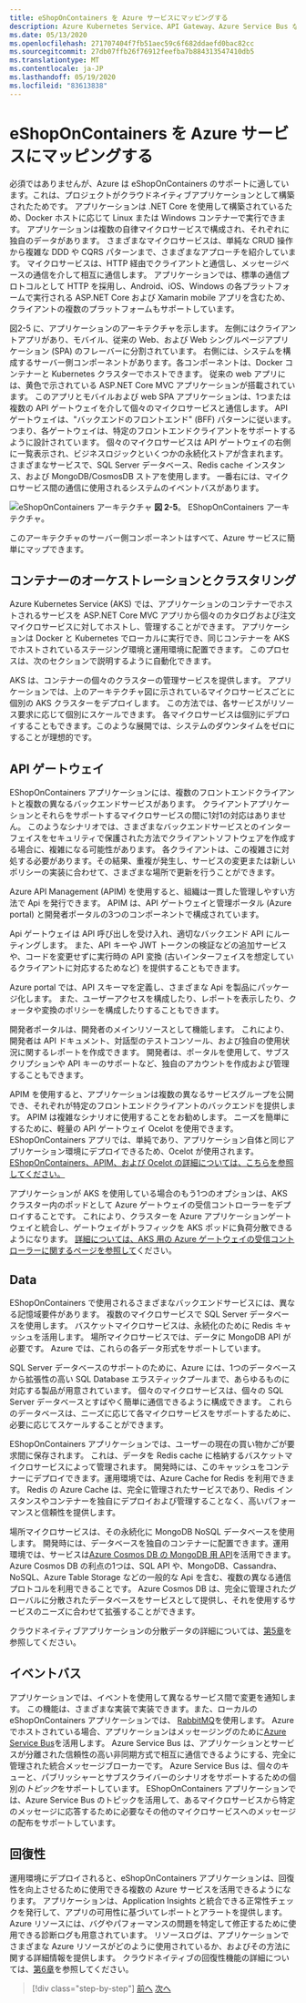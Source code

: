 ```yaml
---
title: eShopOnContainers を Azure サービスにマッピングする
description: Azure Kubernetes Service、API Gateway、Azure Service Bus などの Azure サービスへの eShopOnContainers のマッピング。
ms.date: 05/13/2020
ms.openlocfilehash: 271707404f7fb51aec59c6f682ddaefd0bac82cc
ms.sourcegitcommit: 27db07ffb26f76912feefba7b884313547410db5
ms.translationtype: MT
ms.contentlocale: ja-JP
ms.lasthandoff: 05/19/2020
ms.locfileid: "83613838"
---
```

# <a name="mapping-eshoponcontainers-to-azure-services"></a>eShopOnContainers を Azure サービスにマッピングする

必須ではありませんが、Azure は eShopOnContainers のサポートに適しています。これは、プロジェクトがクラウドネイティブアプリケーションとして構築されたためです。 アプリケーションは .NET Core を使用して構築されているため、Docker ホストに応じて Linux または Windows コンテナーで実行できます。 アプリケーションは複数の自律マイクロサービスで構成され、それぞれに独自のデータがあります。 さまざまなマイクロサービスは、単純な CRUD 操作から複雑な DDD や CQRS パターンまで、さまざまなアプローチを紹介しています。 マイクロサービスは、HTTP 経由でクライアントと通信し、メッセージベースの通信を介して相互に通信します。 アプリケーションでは、標準の通信プロトコルとして HTTP を採用し、Android、iOS、Windows の各プラットフォームで実行される ASP.NET Core および Xamarin mobile アプリを含むため、クライアントの複数のプラットフォームもサポートしています。

図2-5 に、アプリケーションのアーキテクチャを示します。 左側にはクライアントアプリがあり、モバイル、従来の Web、および Web シングルページアプリケーション (SPA) のフレーバーに分割されています。 右側には、システムを構成するサーバー側コンポーネントがあります。各コンポーネントは、Docker コンテナーと Kubernetes クラスターでホストできます。 従来の web アプリには、黄色で示されている ASP.NET Core MVC アプリケーションが搭載されています。 このアプリとモバイルおよび web SPA アプリケーションは、1つまたは複数の API ゲートウェイを介して個々のマイクロサービスと通信します。 API ゲートウェイは、"バックエンドのフロントエンド" (BFF) パターンに従います。つまり、各ゲートウェイは、特定のフロントエンドクライアントをサポートするように設計されています。 個々のマイクロサービスは API ゲートウェイの右側に一覧表示され、ビジネスロジックといくつかの永続化ストアが含まれます。 さまざまなサービスで、SQL Server データベース、Redis cache インスタンス、および MongoDB/CosmosDB ストアを使用します。 一番右には、マイクロサービス間の通信に使用されるシステムのイベントバスがあります。

![eShopOnContainers アーキテクチャ ](./media/eshoponcontainers-architecture.png)
 **図 2-5**。 EShopOnContainers アーキテクチャ。

このアーキテクチャのサーバー側コンポーネントはすべて、Azure サービスに簡単にマップできます。

## <a name="container-orchestration-and-clustering"></a>コンテナーのオーケストレーションとクラスタリング

Azure Kubernetes Service (AKS) では、アプリケーションのコンテナーでホストされるサービスを ASP.NET Core MVC アプリから個々のカタログおよび注文マイクロサービスに対してホストし、管理することができます。 アプリケーションは Docker と Kubernetes でローカルに実行でき、同じコンテナーを AKS でホストされているステージング環境と運用環境に配置できます。 このプロセスは、次のセクションで説明するように自動化できます。

AKS は、コンテナーの個々のクラスターの管理サービスを提供します。 アプリケーションでは、上のアーキテクチャ図に示されているマイクロサービスごとに個別の AKS クラスターをデプロイします。 この方法では、各サービスがリソース要求に応じて個別にスケールできます。 各マイクロサービスは個別にデプロイすることもできます。このような展開では、システムのダウンタイムをゼロにすることが理想的です。

## <a name="api-gateway"></a>API ゲートウェイ

EShopOnContainers アプリケーションには、複数のフロントエンドクライアントと複数の異なるバックエンドサービスがあります。 クライアントアプリケーションとそれらをサポートするマイクロサービスの間に1対1の対応はありません。 このようなシナリオでは、さまざまなバックエンドサービスとのインターフェイスをセキュリティで保護された方法でクライアントソフトウェアを作成する場合に、複雑になる可能性があります。 各クライアントは、この複雑さに対処する必要があります。その結果、重複が発生し、サービスの変更または新しいポリシーの実装に合わせて、さまざまな場所で更新を行うことができます。

Azure API Management (APIM) を使用すると、組織は一貫した管理しやすい方法で Api を発行できます。 APIM は、API ゲートウェイと管理ポータル (Azure portal) と開発者ポータルの3つのコンポーネントで構成されています。

Api ゲートウェイは API 呼び出しを受け入れ、適切なバックエンド API にルーティングします。 また、API キーや JWT トークンの検証などの追加サービスや、コードを変更せずに実行時の API 変換 (古いインターフェイスを想定しているクライアントに対応するためなど) を提供することもできます。

Azure portal では、API スキーマを定義し、さまざまな Api を製品にパッケージ化します。 また、ユーザーアクセスを構成したり、レポートを表示したり、クォータや変換のポリシーを構成したりすることもできます。

開発者ポータルは、開発者のメインリソースとして機能します。 これにより、開発者は API ドキュメント、対話型のテストコンソール、および独自の使用状況に関するレポートを作成できます。 開発者は、ポータルを使用して、サブスクリプションや API キーのサポートなど、独自のアカウントを作成および管理することもできます。

APIM を使用すると、アプリケーションは複数の異なるサービスグループを公開でき、それぞれが特定のフロントエンドクライアントのバックエンドを提供します。 APIM は複雑なシナリオに使用することをお勧めします。 ニーズを簡単にするために、軽量の API ゲートウェイ Ocelot を使用できます。 EShopOnContainers アプリでは、単純であり、アプリケーション自体と同じアプリケーション環境にデプロイできるため、Ocelot が使用されます。 [EShopOnContainers、APIM、および Ocelot の詳細については、こちらを参照してください。](https://docs.microsoft.com/dotnet/architecture/microservices/architect-microservice-container-applications/direct-client-to-microservice-communication-versus-the-api-gateway-pattern#azure-api-management)

アプリケーションが AKS を使用している場合のもう1つのオプションは、AKS クラスター内のポッドとして Azure ゲートウェイの受信コントローラーをデプロイすることです。 これにより、クラスターを Azure アプリケーションゲートウェイと統合し、ゲートウェイがトラフィックを AKS ポッドに負荷分散できるようになります。 [詳細については、AKS 用の Azure ゲートウェイの受信コントローラーに関するページを参照して](https://github.com/Azure/application-gateway-kubernetes-ingress)ください。

## <a name="data"></a>Data

EShopOnContainers で使用されるさまざまなバックエンドサービスには、異なる記憶域要件があります。 複数のマイクロサービスで SQL Server データベースを使用します。 バスケットマイクロサービスは、永続化のために Redis キャッシュを活用します。 場所マイクロサービスでは、データに MongoDB API が必要です。 Azure では、これらの各データ形式をサポートしています。

SQL Server データベースのサポートのために、Azure には、1つのデータベースから拡張性の高い SQL Database エラスティックプールまで、あらゆるものに対応する製品が用意されています。 個々のマイクロサービスは、個々の SQL Server データベースとすばやく簡単に通信できるように構成できます。 これらのデータベースは、ニーズに応じて各マイクロサービスをサポートするために、必要に応じてスケールすることができます。

EShopOnContainers アプリケーションでは、ユーザーの現在の買い物かごが要求間に保存されます。 これは、データを Redis cache に格納するバスケットマイクロサービスによって管理されます。 開発時には、このキャッシュをコンテナーにデプロイできます。運用環境では、Azure Cache for Redis を利用できます。 Redis の Azure Cache は、完全に管理されたサービスであり、Redis インスタンスやコンテナーを独自にデプロイおよび管理することなく、高いパフォーマンスと信頼性を提供します。

場所マイクロサービスは、その永続化に MongoDB NoSQL データベースを使用します。 開発時には、データベースを独自のコンテナーに配置できます。運用環境では、サービスは[Azure Cosmos DB の MongoDB 用 API](https://docs.microsoft.com/azure/cosmos-db/mongodb-introduction)を活用できます。 Azure Cosmos DB の利点の1つは、SQL API や、MongoDB、Cassandra、NoSQL、Azure Table Storage などの一般的な Api を含む、複数の異なる通信プロトコルを利用できることです。 Azure Cosmos DB は、完全に管理されたグローバルに分散されたデータベースをサービスとして提供し、それを使用するサービスのニーズに合わせて拡張することができます。

クラウドネイティブアプリケーションの分散データの詳細については、[第5章](distributed-data.md)を参照してください。

## <a name="event-bus"></a>イベントバス

アプリケーションでは、イベントを使用して異なるサービス間で変更を通知します。 この機能は、さまざまな実装で実装できます。また、ローカルの eShopOnContainers アプリケーションでは、 [RabbitMQ](https://www.rabbitmq.com/)を使用します。 Azure でホストされている場合、アプリケーションはメッセージングのために[Azure Service Bus](https://docs.microsoft.com/azure/service-bus/)を活用します。 Azure Service Bus は、アプリケーションとサービスが分離された信頼性の高い非同期方式で相互に通信できるようにする、完全に管理された統合メッセージブローカーです。 Azure Service Bus は、個々のキューと、パブリッシャーとサブスクライバーのシナリオをサポートするための個別の*トピック*をサポートしています。 EShopOnContainers アプリケーションでは、Azure Service Bus のトピックを活用して、あるマイクロサービスから特定のメッセージに応答するために必要なその他のマイクロサービスへのメッセージの配布をサポートしています。

## <a name="resiliency"></a>回復性

運用環境にデプロイされると、eShopOnContainers アプリケーションは、回復性を向上させるために使用できる複数の Azure サービスを活用できるようになります。 アプリケーションは、Application Insights と統合できる正常性チェックを発行して、アプリの可用性に基づいてレポートとアラートを提供します。 Azure リソースには、バグやパフォーマンスの問題を特定して修正するために使用できる診断ログも用意されています。 リソースログは、アプリケーションでさまざまな Azure リソースがどのように使用されているか、およびその方法に関する詳細情報を提供します。 クラウドネイティブの回復性機能の詳細については、[第6章](resiliency.md)を参照してください。

>[!div class="step-by-step"]
>[前へ](introduce-eshoponcontainers-reference-app.md)
>[次へ](deploy-eshoponcontainers-azure.md)
